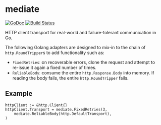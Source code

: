 mediate
============

[![GoDoc](https://godoc.org/github.com/theatrus/mediate?status.svg)](https://godoc.org/github.com/theatrus/mediate) [![Build Status](https://travis-ci.org/theatrus/mediate.svg)](https://travis-ci.org/theatrus/mediate)

HTTP client transport for real-world and failure-tolerant
communication in Go.

The following Golang adapters are designed to mix-in to the chain of
`http.RoundTripper`s to add functionality such as:

 * `FixedRetries`: on recoverable errors, clone the request and attempt to
 re-issue it again a fixed number of times.
 * `ReliableBody`: consume the entire `http.Response.Body` into
 memory. If reading the body fails, the entire `http.RoundTripper`
 fails.

## Example

	httpClient := &http.Client{}
	httpClient.Transport = mediate.FixedRetries(3,
		mediate.ReliableBody(http.DefaultTransport),
	)
